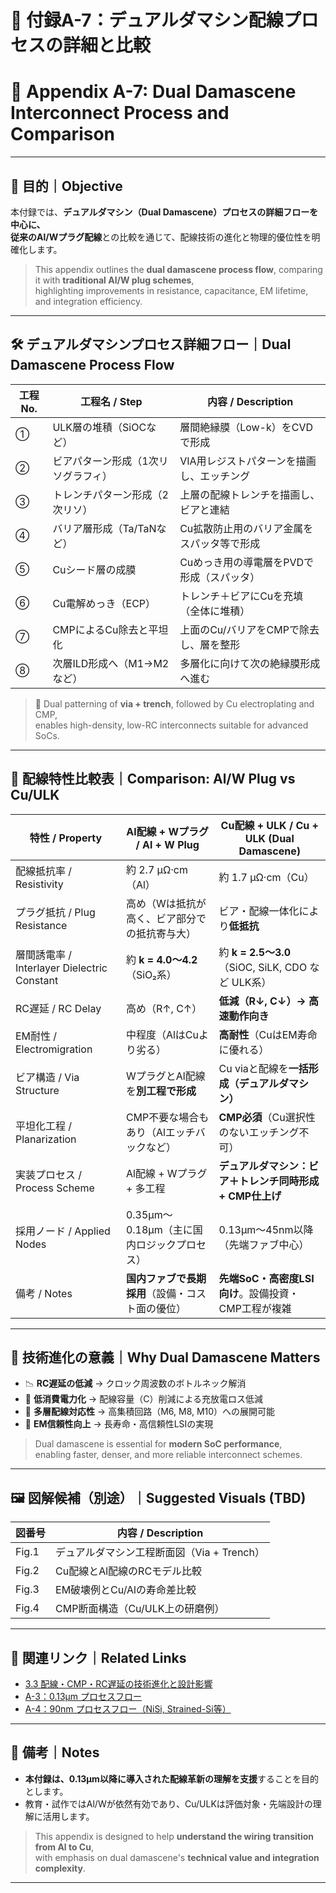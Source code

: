 # 📎 付録A-7：デュアルダマシン配線プロセスの詳細と比較  
# 📎 Appendix A-7: Dual Damascene Interconnect Process and Comparison

---

## 🧭 目的｜Objective

本付録では、**デュアルダマシン（Dual Damascene）**プロセスの詳細フローを中心に、  
従来の**Al/Wプラグ配線**との比較を通じて、配線技術の進化と物理的優位性を明確化します。

> This appendix outlines the **dual damascene process flow**, comparing it with **traditional Al/W plug schemes**,  
> highlighting improvements in resistance, capacitance, EM lifetime, and integration efficiency.

---

## 🛠️ デュアルダマシンプロセス詳細フロー｜Dual Damascene Process Flow

| 工程No. | 工程名 / Step                  | 内容 / Description |
|--------|-------------------------------|---------------------|
| ①      | ULK層の堆積（SiOCなど）         | 層間絶縁膜（Low-k）をCVDで形成 |
| ②      | ビアパターン形成（1次リソグラフィ） | VIA用レジストパターンを描画し、エッチング |
| ③      | トレンチパターン形成（2次リソ）     | 上層の配線トレンチを描画し、ビアと連結 |
| ④      | バリア層形成（Ta/TaNなど）         | Cu拡散防止用のバリア金属をスパッタ等で形成 |
| ⑤      | Cuシード層の成膜                  | Cuめっき用の導電層をPVDで形成（スパッタ） |
| ⑥      | Cu電解めっき（ECP）                | トレンチ＋ビアにCuを充填（全体に堆積） |
| ⑦      | CMPによるCu除去と平坦化            | 上面のCu/バリアをCMPで除去し、層を整形 |
| ⑧      | 次層ILD形成へ（M1→M2など）         | 多層化に向けて次の絶縁膜形成へ進む |

> 📌 Dual patterning of **via + trench**, followed by Cu electroplating and CMP,  
> enables high-density, low-RC interconnects suitable for advanced SoCs.

---

## 🧪 配線特性比較表｜Comparison: Al/W Plug vs Cu/ULK

| 特性 / Property                  | Al配線 + Wプラグ / Al + W Plug                              | Cu配線 + ULK / Cu + ULK (Dual Damascene)                        |
|----------------------------------|--------------------------------------------------------------|------------------------------------------------------------------|
| 配線抵抗率 / Resistivity        | 約 2.7 μΩ·cm（Al）                                           | 約 1.7 μΩ·cm（Cu）                                               |
| プラグ抵抗 / Plug Resistance    | 高め（Wは抵抗が高く、ビア部分での抵抗寄与大）               | ビア・配線一体化により**低抵抗**                                |
| 層間誘電率 / Interlayer Dielectric Constant | 約 **k = 4.0〜4.2**（SiO₂系）                              | 約 **k = 2.5〜3.0**（SiOC, SiLK, CDO など ULK系）              |
| RC遅延 / RC Delay                | 高め（R↑, C↑）                                               | **低減（R↓, C↓）→ 高速動作向き**                               |
| EM耐性 / Electromigration       | 中程度（AlはCuより劣る）                                    | **高耐性**（CuはEM寿命に優れる）                               |
| ビア構造 / Via Structure        | WプラグとAl配線を**別工程で形成**                            | Cu viaと配線を**一括形成（デュアルダマシン）**                  |
| 平坦化工程 / Planarization      | CMP不要な場合もあり（Alエッチバックなど）                    | **CMP必須**（Cu選択性のないエッチング不可）                     |
| 実装プロセス / Process Scheme   | Al配線 + Wプラグ + 多工程                                     | **デュアルダマシン：ビア＋トレンチ同時形成 + CMP仕上げ**        |
| 採用ノード / Applied Nodes      | 0.35µm〜0.18µm（主に国内ロジックプロセス）                   | 0.13µm〜45nm以降（先端ファブ中心）                              |
| 備考 / Notes                     | **国内ファブで長期採用**（設備・コスト面の優位）              | **先端SoC・高密度LSI向け**。設備投資・CMP工程が複雑             |

---

## 🧠 技術進化の意義｜Why Dual Damascene Matters

- 📉 **RC遅延の低減** → クロック周波数のボトルネック解消
- 🔋 **低消費電力化** → 配線容量（C）削減による充放電ロス低減
- 🧱 **多層配線対応性** → 高集積回路（M6, M8, M10）への展開可能
- 💪 **EM信頼性向上** → 長寿命・高信頼性LSIの実現

> Dual damascene is essential for **modern SoC performance**,  
> enabling faster, denser, and more reliable interconnect schemes.

---

## 🖼️ 図解候補（別途）｜Suggested Visuals (TBD)

| 図番号 | 内容 / Description |
|--------|--------------------|
| Fig.1  | デュアルダマシン工程断面図（Via + Trench） |
| Fig.2  | Cu配線とAl配線のRCモデル比較               |
| Fig.3  | EM破壊例とCu/Alの寿命差比較                |
| Fig.4  | CMP断面構造（Cu/ULK上の研磨例）            |

---

## 📘 関連リンク｜Related Links

- [3.3 配線・CMP・RC遅延の技術進化と設計影響](./docs/3.3_interconnect_and_litho.md)
- [A-3：0.13µm プロセスフロー](./0.13um_Logic_ProcessFlow.md)
- [A-4：90nm プロセスフロー（NiSi, Strained-Si等）](./0.09um_Logic_ProcessFlow.md)

---

## 🧾 備考｜Notes

- **本付録は、0.13µm以降に導入された配線革新の理解を支援**することを目的とします。  
- 教育・試作ではAl/Wが依然有効であり、Cu/ULKは評価対象・先端設計の理解に活用します。

> This appendix is designed to help **understand the wiring transition from Al to Cu**,  
> with emphasis on dual damascene's **technical value and integration complexity**.

---
